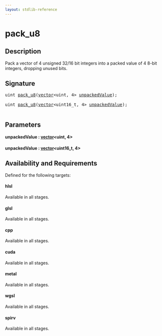 ```yaml
---
layout: stdlib-reference
---
```


# pack\_u8

## Description

Pack a vector of 4 unsigned 32/16 bit integers into a packed value of 4 8-bit integers, dropping unused bits.




## Signature 

<pre>
<span class="code_keyword">uint</span> <a href="pack_u8.md">pack_u8</a>(<a href="../types/vector/index.md" class="code_type">vector</a>&lt;<span class="code_keyword">uint</span>, 4&gt; <a href="pack_u8.md#decl-unpackedValue" class="code_param">unpackedValue</a>);

<span class="code_keyword">uint</span> <a href="pack_u8.md">pack_u8</a>(<a href="../types/vector/index.md" class="code_type">vector</a>&lt;uint16_t, 4&gt; <a href="pack_u8.md#decl-unpackedValue" class="code_param">unpackedValue</a>);

</pre>

## Parameters

####  <a id="decl-unpackedValue"></a>unpackedValue  : [vector](../types/vector/index.md)\<uint, 4\>
####  <a id="decl-unpackedValue"></a>unpackedValue  : [vector](../types/vector/index.md)\<uint16\_t, 4\>

## Availability and Requirements

Defined for the following targets:

#### hlsl
Available in all stages.

#### glsl
Available in all stages.

#### cpp
Available in all stages.

#### cuda
Available in all stages.

#### metal
Available in all stages.

#### wgsl
Available in all stages.

#### spirv
Available in all stages.




<script>
// Fix .md links to .html when on ReadTheDocs
if (window.location.hostname.includes('readthedocs') || 
    window.location.hostname.includes('rtfd.io')) {
  document.addEventListener('DOMContentLoaded', function() {
    const links = document.querySelectorAll('a');
    links.forEach(link => {
      if (link.getAttribute('href') && link.getAttribute('href').endsWith('.md')) {
        link.href = link.href.replace(/\.md($|#|\?)/, '.html$1');
      }
    });
  });
}
</script>
